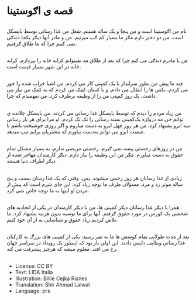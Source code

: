 # قصه ی اګوستينا

##
نام من اګوستينا است و من پنچا و يک ساله هستم. شغل من غذا رسانی توسط بايسکل است. من دو دختر دارم مګر ما بسيار کم ګپ ميزنيم. من و مادر آنها ديګر يکجا ذندګی نمی کنيم چرا که ما طلاق ګرفتيم.

##
من با مادرم ذندګی می کنم چرا که بعد از طلاق مه نمیتوانم کرایه خانه را بپردازم. کرايه خانه در اين شهر بسيار قيمت است.

##
چند ما پيش من بطور سرايدار با يک کمپنی کار می کردم. من اشيا خراب شده را جور می کردم، بکس ها را انتقال می دادم، و با کسان کمک می کردم که به کمک من نياز می داشت. یک روز کمپنی من را از وظیفه برطرف کرد. من نفهميدم که چرا.

##
من زياد مردم را ديدم که توسط بايسکل غذا رسانی می کردند. من بايسکل چلانده ي توانم خی مه دروازه يک‌کمپنی بسته رسانی را تک تک کردم. او مرا برای هر بار رسانی سه ايرو پشنهاد کرد. من هر روز چهل ايرو به دست مياروم و اګر روزی خوشبخت باشم تا شست ايرو می توانم به‌دست بياورم که مشتريان برايم تيپ ميدهد.

##
من در روزهای رخصتی پيسه نمی ګیرم، رخصتی مریضی ندارم، به بسيار مشکل تمام حقوق به دست مياورم، مګر من اين وظيفه را نياز دارم. ديګر کارمندان مهاجر شده از دیګر اطراف دنيا هستند.

##
زيادی از غذا رسانان هر روز زخمی ميشوند. پس، وقتی که يک غذا رسان بيست و پنج ساله موتر زد و مرد، مسؤلان طرف ما توچه زياد کرد. اين جای شرم است که پيش از مردن او اينها به ما توجه خاص نمی کرد.

##
همرا با دیګر غذا رسانان دیګر کمپنی ها، من با ديګر کارمندان در يکی از اتحاديه های شخصی يک کورس در مورد حقوق ګرفتم. آنها برای ما توصيه بدون هزينه پشنهاد کرد. ما تلاش کرديم زياد حقوق و شناسایی به از آن خود کنيم.

##
بعد از مدت طولانی تمام کوشش ها ما به ثمر رسيد. یکی از کمپنی های بزرګ به کارکنان غذا رسانی وظايف دايمی دادند. اين اولی بار بود که اينطور يک رويداد در سراسر جهان رخ می افتد. معلوم ميشه که هرچيز پيشرفت می کند.

##
* License: CC BY
* Text: LIDA Italia
* Illustration: Billie Cejka Risnes
* Translation: Shir Ahmad Laiwal
* Language: prs
